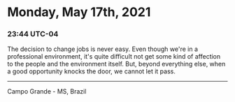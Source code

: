 # Monday, May 17th, 2021

### 23:44 UTC-04

The decision to change jobs is never easy. Even though we're in a professional environment,
it's quite difficult not get some kind of affection to the people and the environment
itself. But, beyond everything else, when a good opportunity knocks the door, we
cannot let it pass.

---

Campo Grande - MS, Brazil
